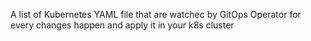 A list of Kubernetes YAML file that are watchec by GitOps Operator for every changes happen and apply it in your k8s cluster
